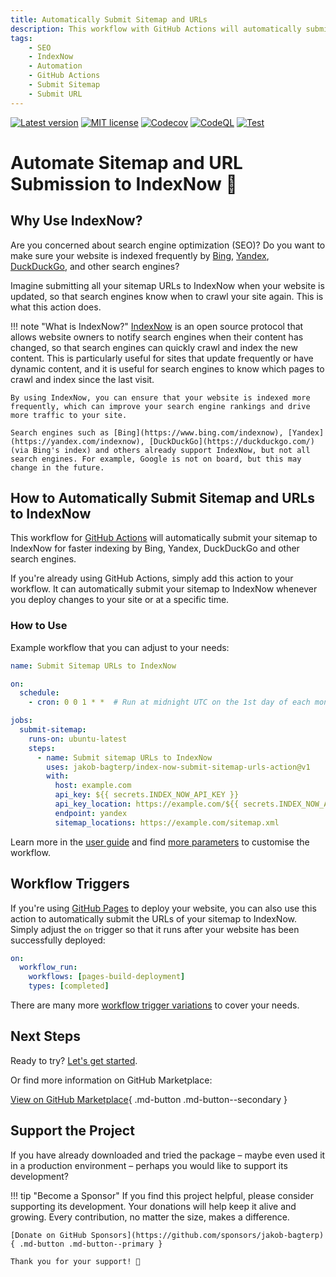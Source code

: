 ```yaml
---
title: Automatically Submit Sitemap and URLs
description: This workflow with GitHub Actions will automatically submit your website's sitemap and URLs to IndexNow for faster indexing by Bing, Yandex, DuckDuckGo, and other search engines.
tags:
    - SEO
    - IndexNow
    - Automation
    - GitHub Actions
    - Submit Sitemap
    - Submit URL
---
```


[![Latest version](https://img.shields.io/static/v1?label=version&message=1.0.13&color=yellowgreen)](https://github.com/jakob-bagterp/index-now-submit-sitemap-urls-action/releases/latest)
[![MIT license](https://img.shields.io/static/v1?label=license&message=MIT&color=blue)](https://github.com/jakob-bagterp/index-now-submit-sitemap-urls-action/blob/master/LICENSE.md)
[![Codecov](https://codecov.io/gh/jakob-bagterp/index-now-submit-sitemap-urls-action/branch/master/graph/badge.svg?token=PEGUV7IL8T)](https://codecov.io/gh/jakob-bagterp/index-now-submit-sitemap-urls-action)
[![CodeQL](https://github.com/jakob-bagterp/index-now-submit-sitemap-urls-action/actions/workflows/codeql.yml/badge.svg)](https://github.com/jakob-bagterp/index-now-submit-sitemap-urls-action/actions/workflows/codeql.yml)
[![Test](https://github.com/jakob-bagterp/index-now-submit-sitemap-urls-action/actions/workflows/test.yml/badge.svg)](https://github.com/jakob-bagterp/index-now-submit-sitemap-urls-action/actions/workflows/test.yml)

# Automate Sitemap and URL Submission to IndexNow 🔎
## Why Use IndexNow?
Are you concerned about search engine optimization (SEO)? Do you want to make sure your website is indexed frequently by [Bing](https://www.bing.com/indexnow), [Yandex](https://yandex.com/indexnow), [DuckDuckGo](https://duckduckgo.com/), and other search engines?

Imagine submitting all your sitemap URLs to IndexNow when your website is updated, so that search engines know when to crawl your site again. This is what this action does.

!!! note "What is IndexNow?"
    [IndexNow](https://www.indexnow.org/) is an open source protocol that allows website owners to notify search engines when their content has changed, so that search engines can quickly crawl and index the new content. This is particularly useful for sites that update frequently or have dynamic content, and it is useful for search engines to know which pages to crawl and index since the last visit.

    By using IndexNow, you can ensure that your website is indexed more frequently, which can improve your search engine rankings and drive more traffic to your site.

    Search engines such as [Bing](https://www.bing.com/indexnow), [Yandex](https://yandex.com/indexnow), [DuckDuckGo](https://duckduckgo.com/) (via Bing's index) and others already support IndexNow, but not all search engines. For example, Google is not on board, but this may change in the future.

## How to Automatically Submit Sitemap and URLs to IndexNow
This workflow for [GitHub Actions](https://github.com/features/actions) will automatically submit your sitemap to IndexNow for faster indexing by Bing, Yandex, DuckDuckGo and other search engines.

If you're already using GitHub Actions, simply add this action to your workflow. It can automatically submit your sitemap to IndexNow whenever you deploy changes to your site or at a specific time.

### How to Use
Example workflow that you can adjust to your needs:

```yaml linenums="1" title=".github/workflows/submit_sitemap_to_index_now.yml"
name: Submit Sitemap URLs to IndexNow

on:
  schedule:
    - cron: 0 0 1 * *  # Run at midnight UTC on the 1st day of each month.

jobs:
  submit-sitemap:
    runs-on: ubuntu-latest
    steps:
      - name: Submit sitemap URLs to IndexNow
        uses: jakob-bagterp/index-now-submit-sitemap-urls-action@v1
        with:
          host: example.com
          api_key: ${{ secrets.INDEX_NOW_API_KEY }}
          api_key_location: https://example.com/${{ secrets.INDEX_NOW_API_KEY }}.txt
          endpoint: yandex
          sitemap_locations: https://example.com/sitemap.xml
```

Learn more in the [user guide](user-guide/getting-started.md) and find [more parameters](user-guide/parameters.md) to customise the workflow.

## Workflow Triggers
If you're using [GitHub Pages](https://pages.github.com) to deploy your website, you can also use this action to automatically submit the URLs of your sitemap to IndexNow. Simply adjust the `on` trigger so that it runs after your website has been successfully deployed:

```yaml linenums="3" title=".github/workflows/submit_sitemap_to_index_now.yml"
on:
  workflow_run:
    workflows: [pages-build-deployment]
    types: [completed]
```

There are many more [workflow trigger variations](user-guide/workflow-triggers.md) to cover your needs.

## Next Steps
Ready to try? [Let's get started](user-guide/getting-started.md).

Or find more information on GitHub Marketplace:

[View on GitHub Marketplace](https://github.com/marketplace/actions/index-now-submit-sitemap-urls-action){ .md-button .md-button--secondary }

## Support the Project
If you have already downloaded and tried the package – maybe even used it in a production environment – perhaps you would like to support its development?

!!! tip "Become a Sponsor"
    If you find this project helpful, please consider supporting its development. Your donations will help keep it alive and growing. Every contribution, no matter the size, makes a difference.

    [Donate on GitHub Sponsors](https://github.com/sponsors/jakob-bagterp){ .md-button .md-button--primary }

    Thank you for your support! 🙌
